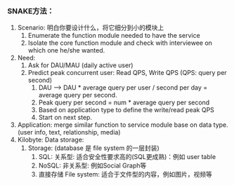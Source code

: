 ### SNAKE方法：
1.  Scenario: 明白你要设计什么，将它细分到小的模块上
    1.  Enumerate the function module needed to have the service
    2.  Isolate the core function module and check with interviewee on which one he/she wanted.
2.  Need: 
    1.  Ask for DAU/MAU (daily active user)
    2.  Predict peak concurrent user: Read QPS, Write QPS (QPS: query per second)
        1.  DAU --> DAU * average query per user / second per day = average query per second.
        2.  Peak query per second = num * average query per second
        3.  Based on application type to define the write/read peak QPS
        4.  Start on next step. 
3.  Application: merge similar function to service module base on data type. (user info, text, relationship, media)
4.  Kilobyte: Data storage:
    1. Storage: (database 是 file system 的一层封装)
        1.  SQL: 关系型: 适合安全性要求高的(SQL更成熟)：例如 user table
        2.  NoSQL: 非关系型: 例如Social Graph等
        3.  直接存储 File system: 适合于文件型的内容，例如图片，视频等
